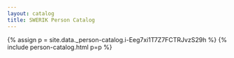 ```yaml
---
layout: catalog
title: SWERIK Person Catalog
---
```

{% assign p = site.data._person-catalog.i-Eeg7xi1T7Z7FCTRJvzS29h %}
{% include person-catalog.html p=p %}

